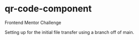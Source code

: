 # qr-code-component
Frontend Mentor Challenge

Setting up for the initial file transfer using a branch off of main.
